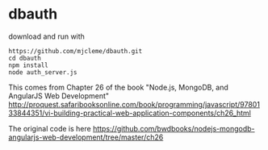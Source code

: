 # dbauth
download and run with 
```
https://github.com/mjcleme/dbauth.git
cd dbauth
npm install
node auth_server.js
```
This comes from Chapter 26 of the book "Node.js, MongoDB, and AngularJS Web Development"
http://proquest.safaribooksonline.com/book/programming/javascript/9780133844351/vi-building-practical-web-application-components/ch26_html

The original code is here
https://github.com/bwdbooks/nodejs-mongodb-angularjs-web-development/tree/master/ch26
